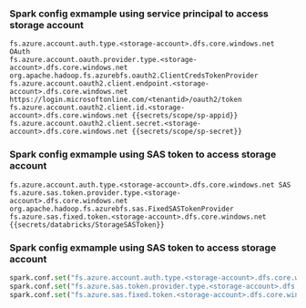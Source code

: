 
### Spark config exmample using service principal to access storage account
```
fs.azure.account.auth.type.<storage-account>.dfs.core.windows.net OAuth
fs.azure.account.oauth.provider.type.<storage-account>.dfs.core.windows.net org.apache.hadoop.fs.azurebfs.oauth2.ClientCredsTokenProvider
fs.azure.account.oauth2.client.endpoint.<storage-account>.dfs.core.windows.net https://login.microsoftonline.com/<tenantid>/oauth2/token
fs.azure.account.oauth2.client.id.<storage-account>.dfs.core.windows.net {{secrets/scope/sp-appid}}
fs.azure.account.oauth2.client.secret.<storage-account>.dfs.core.windows.net {{secrets/scope/sp-secret}}
```

### Spark config exmample using SAS token to access storage account
```
fs.azure.account.auth.type.<storage-account>.dfs.core.windows.net SAS
fs.azure.sas.token.provider.type.<storage-account>.dfs.core.windows.net org.apache.hadoop.fs.azurebfs.sas.FixedSASTokenProvider
fs.azure.sas.fixed.token.<storage-account>.dfs.core.windows.net {{secrets/databricks/StorageSASToken}}
```

### Spark config exmample using SAS token to access storage account
```python
spark.conf.set("fs.azure.account.auth.type.<storage-account>.dfs.core.windows.net", "SAS")
spark.conf.set("fs.azure.sas.token.provider.type.<storage-account>.dfs.core.windows.net", "org.apache.hadoop.fs.azurebfs.sas.FixedSASTokenProvider")
spark.conf.set("fs.azure.sas.fixed.token.<storage-account>.dfs.core.windows.net", "<token>")
```
